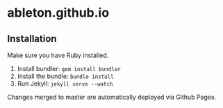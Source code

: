 # ableton.github.io

## Installation

Make sure you have Ruby installed.

1. Install bundler: `gem install bundler`
2. Install the bundle: `bundle install`
3. Run Jekyll: `jekyll serve --watch`

Changes merged to master are automatically deployed via Github Pages.
